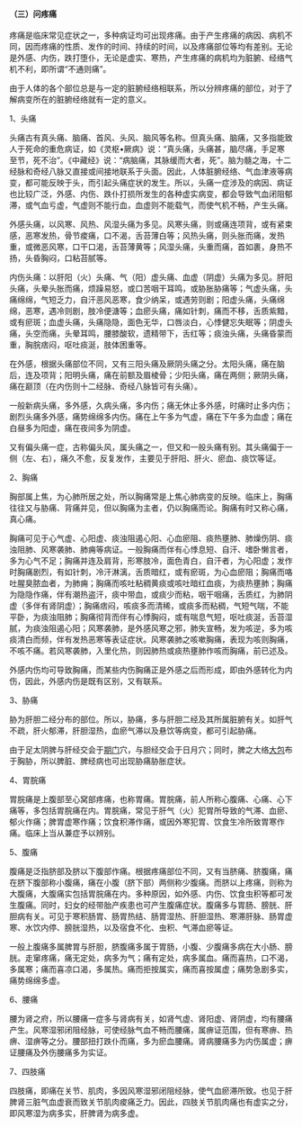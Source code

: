 #### （三）问疼痛

疼痛是临床常见症状之一，多种病证均可出现疼痛。由于产生疼痛的病因、病机不同，因而疼痛的性质、发作的时间、持续的时间，以及疼痛部位等均有差别。无论是外感、内伤，跌打堕仆，无论是虚实、寒热，产生疼痛的病机均为脏腑、经络气机不利，即所谓“不通则痛”。

由于人体的各个部位总是与一定的脏腑经络相联系，所以分辨疼痛的部位，对于了解病变所在的脏腑经络就有一定的意义。

1、头痛

头痛古有真头痛、脑痛、首风、头风、脑风等名称。但真头痛、脑痛，又多指能致人于死命的重危病证，如《灵枢•厥病》说：“真头痛，头痛甚，脑尽痛，手足寒至节，死不治”。《中藏经》说：“病脑痛，其脉缓而大者，死”。脑为髓之海，十二经脉和奇经八脉又直接或间接地联系于头面。因此，人体脏腑经络、气血津液等病变，都可能反映于头，而引起头痛症状的发生。所以，头痛一症涉及的病因、病证也比较广泛，外感、内伤、跌仆打损所发生的各种虚实病变，都会导致气血闭阻郁滞，或气血亏虚，气虚则不能行血，血虚则不能载气，而使气机不畅，产生头痛。

外感头痛，以风寒、风热、风湿头痛为多见。风寒头痛，则或痛连项背，或有紧束感，恶寒发热，骨节痠痛，口不渴，舌苔薄白等；风热头痛，则头胀而痛，发热重，或微恶风寒，口干口渴，舌苔薄黄等；风湿头痛，头重而痛，首如裹，身热不扬，头昏胸闷，口粘苔腻等。

内伤头痛：以肝阳（火）头痛、气（阳）虚头痛、血虚（阴虚）头痛为多见。肝阳头痛，头晕头胀而痛，烦躁易怒，或口苦咽干耳鸣，或胁胀胁痛等；气虚头痛，头痛绵绵，气短乏力，自汗恶风恶寒，食少纳呆，或遇劳则剧；阳虚头痛，头痛绵绵，恶寒，遇冷则剧，肢冷便溏等；血瘀头痛，痛如针刺，痛而不移，舌质紫黯，或有瘀斑；血虚头痛，头痛隐隐，面色无华，口唇淡白，心悸健忘失眠等；阴虚头痛，头空而痛，头晕耳鸣，腰膝酸软，遗精带下，舌红等；痰浊头痛，头痛昏蒙而重，胸脘痞闷，呕吐痰涎，肢体困重等。

在外感，根据头痛部位不同，又有三阳头痛及厥阴头痛之分。太阳头痛，痛在脑后，连及项背；阳明头痛，痛在前额及眉棱骨；少阳头痛，痛在两侧；厥阴头痛，痛在巅顶（在内伤则十二经脉、奇经八脉皆可有头痛）。

一般新病头痛，多外感，久病头痛，多内伤；痛无休止多外感，时痛时止多内伤；剧烈头痛多外感，痛势绵绵多内伤。痛在上午多为气虚，痛在下午多为血虚；痛在白昼多为阳虚，痛在夜间多为阴虚。

又有偏头痛一症，古称偏头风，属头痛之一，但又和一般头痛有别。其头痛偏于一侧（左、右），痛久不愈，反复发作，主要见于肝阳、肝火、瘀血、痰饮等证。

2、胸痛

胸部属上焦，为心肺所居之处，所以胸痛常是上焦心肺病变的反映。临床上，胸痛往往又与胁痛、背痛并见，但以胸痛为主者，仍以胸痛而论。胸痛有时又称心痛，真心痛。

胸痛可见于心气虚、心阳虚、痰浊阻遏心阳、心血瘀阻、痰热壅肺、肺燥伤阴、痰浊阻肺、风寒袭肺、肺痈等病证。一般胸痛而伴有心悸息短、自汗、嗜卧懒言者，多为心气不足；胸痛并连及肩背，形寒肢冷，面色青白，自汗者，为心阳虚；发作时胸痛剧烈，有如针刺，冷汗淋漓，舌质暗红，或有瘀斑，为心血瘀阻；胸痛而咯吐腥臭脓血者，为肺痈；胸痛而咳吐粘稠黄痰或咳吐暗红血痰，为痰热壅肺；胸痛为隐隐作痛，伴有潮热盗汗，痰中带血，或痰少而粘，咽干咽痛，舌质红，为肺阴虚（多伴有肾阴虚）；胸痛痞闷，咳痰多而清稀，或痰多而粘稠，气短气喘，不能平卧，为痰浊阻肺；胸痛彻背而伴有心悸胸闷，或有喘息气短，呕吐痰涎，舌苔湿腻，为痰浊阻遏心阳；风寒袭肺，是外感风寒之邪，肺失宣畅，发为咳逆，多为咳痰清白而频，伴有发热恶寒等表证症状。风寒袭肺之咳嗽胸痛，表现为咳则胸痛，不咳不痛。若风寒袭肺，入里化热，则因肺热或痰热壅肺作咳而胸痛，前已述及。

外感内伤均可导致胸痛，而某些内伤胸痛正是外感之后而形成，即由外感转化为内伤，因此，外感内伤是既有区别，又有联系。

3、胁痛

胁为肝胆二经分布的部位。所以，胁痛，多与肝胆二经及其所属脏腑有关。如肝气不疏，肝火郁滞，肝胆湿热，血瘀气滞以及悬饮等病变，都可引起胁痛。

由于足太阴脾与肝经交会于[期门](https://www.gmzyjc.com/read/zjs/zjs3.1.9-12-0.0.4.3.14.md)穴，与胆经交会于日月穴；同时，脾之大络[大包](https://www.gmzyjc.com/read/zjs/zjs3.1.4-6-0.0.1.3.21.md)布于胸胁，所以脾脏、脾经病也可出现胁痛胁胀症状。

4、胃脘痛

胃脘痛是上腹部至心窝部疼痛，也称胃痛。胃脘痛，前人所称心腹痛、心痛、心下痛等，多包括胃脘痛在内。胃脘痛，常见于肝气（火）犯胃所导致的气滞、血瘀、郁火作痛；脾胃虚寒作痛；饮食积滞作痛，或因外寒犯胃、饮食生冷所致胃寒作痛。临床上当从兼症予以辨别。

5、腹痛

腹痛是泛指脐部及脐以下腹部作痛。根据疼痛部位不同，又有当脐痛、脐腹痛，痛在脐下腹部称小腹痛，痛在小腹（脐下部）两侧称少腹痛。而脐以上疼痛，则称为大腹痛，大腹痛实包括胃脘痛在内。多种原因，如外感、内伤、饮食虫积等都可发生腹痛。同时，妇女的经带胎产疾患也可产生腹痛症状。腹痛多与胃肠、膀胱、肝胆病有关。可见于寒积肠胃、肠胃热结、肠胃湿热、肝胆湿热、寒滞肝脉、肠胃虚寒、水饮内停、膀胱湿热，以及宿食不化、虫积、气滞血瘀等证。

一般上腹痛多属脾胃与肝胆，脐腹痛多属于胃肠，小腹、少腹痛多病在大小肠、膀胱。走窜疼痛，痛无定处，病多为气；痛有定处，病多属血。痛而喜热，口不渴，多属寒；痛而喜凉口渴，多属热。痛而拒按属实，痛而喜按属虚；痛势急剧多实，痛势绵绵多虚。

6、腰痛

腰为肾之府，所以腰痛一症多与肾病有关，如肾气虚、肾阳虚、肾阴虚，均有腰痛产生。风寒湿邪闭阻经脉，可使经脉气血不畅而腰痛，属痹证范围，但有寒痹、热痹、湿痹等之分。腰部扭打跌仆而痛，多为瘀血腰痛。肾病腰痛多为内伤属虚；痹证腰痛及外伤腰痛多为实证。

7、四肢痛

四肢痛，即痛在关节、肌肉，多因风寒湿邪闭阻经脉，使气血瘀滞所致。也见于肝脾肾三脏气血虚衰而致关节肌肉痠痛乏力。因此，四肢关节肌肉痛也有虚实之分，即风寒湿为病多实，肝脾肾为病多虚。
